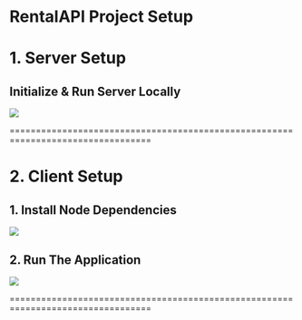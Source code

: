 # RentalAPI Project Setup

# 1. Server Setup

## Initialize & Run Server Locally

![](https://github.com/YoniProbeh/RentalAPI/blob/master/Server/Library/img/build-min.gif?raw=true)

=================================================================================

# 2. Client Setup

## 1. Install Node Dependencies

![](https://github.com/YoniProbeh/RentalAPI/blob/master/Client/src/img/install-min.gif?raw=true)

## 2. Run The Application

![](https://github.com/YoniProbeh/RentalAPI/blob/master/Client/src/img/serve-min.gif?raw=true)

=================================================================================

